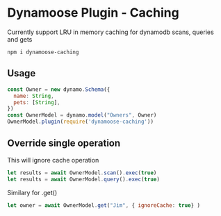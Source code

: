 # Dynamoose Plugin - Caching

Currently support LRU in memory caching for dynamodb scans, queries and gets

`npm i dynamoose-caching`

## Usage

```js
const Owner = new dynamo.Schema({
  name: String,
  pets: [String],
})
const OwnerModel = dynamo.model("Owners", Owner)
OwnerModel.plugin(require('dynamoose-caching'))
```

## Override single operation

This will ignore cache operation

```js
let results = await OwnerModel.scan().exec(true)
let results = await OwnerModel.query().exec(true)
```

Similary for .get()

```js
let owner = await OwnerModel.get("Jim", { ignoreCache: true} )
```

